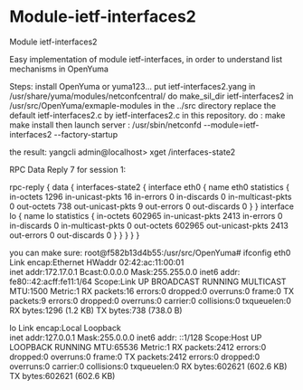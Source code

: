 # Module-ietf-interfaces2
Module ietf-interfaces2

Easy implementation of module ietf-interfaces, in order to understand list mechanisms in OpenYuma

Steps:
install OpenYuma or yuma123...
put ietf-interfaces2.yang  in /usr/share/yuma/modules/netconfcentral/
do make_sil_dir ietf-interfaces2 in /usr/src/OpenYuma/exmaple-modules
in the ../src directory replace the default ietf-interfaces2.c by ietf-interfaces2.c in this repository.
do : 
make
make install
then launch server : /usr/sbin/netconfd --module=ietf-interfaces2 --factory-startup

the result:
yangcli admin@localhost> xget /interfaces-state2

RPC Data Reply 7 for session 1:

rpc-reply {
  data {
    interfaces-state2 {
      interface eth0 {
        name eth0
        statistics {
          in-octets 1296
          in-unicast-pkts 16
          in-errors 0
          in-discards 0
          in-multicast-pkts 0
          out-octets 738
          out-unicast-pkts 9
          out-errors 0
          out-discards 0
        }
      }
      interface lo {
        name lo
        statistics {
          in-octets 602965
          in-unicast-pkts 2413
          in-errors 0
          in-discards 0
          in-multicast-pkts 0
          out-octets 602965
          out-unicast-pkts 2413
          out-errors 0
          out-discards 0
        }
      }
    }
  }
}

you can make sure:
root@f582b13d4b55:/usr/src/OpenYuma# ifconfig
eth0      Link encap:Ethernet  HWaddr 02:42:ac:11:00:01  
          inet addr:172.17.0.1  Bcast:0.0.0.0  Mask:255.255.0.0
          inet6 addr: fe80::42:acff:fe11:1/64 Scope:Link
          UP BROADCAST RUNNING MULTICAST  MTU:1500  Metric:1
          RX packets:16 errors:0 dropped:0 overruns:0 frame:0
          TX packets:9 errors:0 dropped:0 overruns:0 carrier:0
          collisions:0 txqueuelen:0 
          RX bytes:1296 (1.2 KB)  TX bytes:738 (738.0 B)

lo        Link encap:Local Loopback  
          inet addr:127.0.0.1  Mask:255.0.0.0
          inet6 addr: ::1/128 Scope:Host
          UP LOOPBACK RUNNING  MTU:65536  Metric:1
          RX packets:2412 errors:0 dropped:0 overruns:0 frame:0
          TX packets:2412 errors:0 dropped:0 overruns:0 carrier:0
          collisions:0 txqueuelen:0 
          RX bytes:602621 (602.6 KB)  TX bytes:602621 (602.6 KB)
